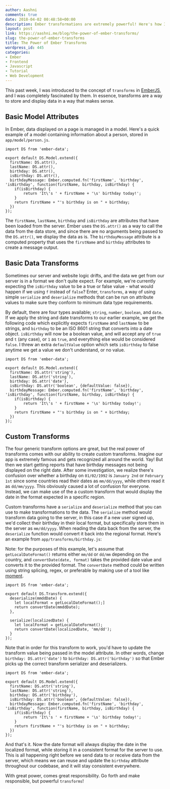 ```yaml
---
author: Aashni
comments: true
date: 2018-04-02 00:48:58+00:00
description: Ember transformations are extremely powerful! Here's how I used one to transform birthday's and dates
layout: post
link: https://aashni.me/blog/the-power-of-ember-transforms/
slug: the-power-of-ember-transforms
title: The Power of Ember Transforms
wordpress_id: 445
categories:
- Ember
- Frontend
- Javascript
- Tutorial
- Web Development
---
```


This past week, I was introduced to the concept of `transforms` in [EmberJS](https://guides.emberjs.com/v3.0.0/models/defining-models/), and I was completely fascinated by them. In essence, transforms are a way to store and display data in a way that makes sense.



## Basic Model Attributes


In Ember, data displayed on a page is managed in a model. Here's a quick example of a model containing information about a person, stored in `app/model/person.js`.


    
    
    import DS from 'ember-data';
    
    export default DS.Model.extend({
      firstName: DS.attr(),
      lastName: DS.attr(),
      birthday: DS.attr(),
      isBirthday: DS.attr(),
      birthdayMessage: Ember.computed.fn('firstName', 'birthday', 'isBirthday', function(firstName, birthday, isBirthday) {
        if(isBirthday) {
            return 'It\'s ' + firstName + '\s' birthday today!';
        }
        return firstName + "'s birthday is on " + birthday;
      })
    });
    



The `firstName`, `lastName`, `birthday` and `isBirthday` are attributes that have been loaded from the server. Ember uses the `DS.attr()` as a way to call the data from the data store, and since there are no arguments being passed to the `DS.attr()`, we display the data as is. The `birthdayMessage` attribute is a computed property that uses the `firstName` and `birthday` attributes to create a message output. 



## Basic Data Transforms



Sometimes our server and website logic drifts, and the data we get from our server is in a format we don't quite expect. For example, we're currently expecting the `isBirthday` value to be a true or false value - what would happen if we using `f` instead of `false`? Enter, `transforms`, a way of using simple `serialize` and `deserialize` methods that can be run on attribute values to make sure they conform to minimum data type requirements.

By default, there are four types available; `string`, `number`, `boolean`, and `date`. If we apply the string and date transforms to our earlier example, we get the following code which explicitly expects `firstName` and `lastName` to be strings, and `birthday` to be an ISO 8601 string that converts into a date object. `isBirthday` will now be a boolean value, and will accept any of `true` and `t` (any case), or `1` as `true`, and everything else would be considered `false`. I threw an extra `defaultValue` option which sets `isBirthday` to false anytime we get a value we don't understand, or no value.


    
    
    import DS from 'ember-data';
    
    export default DS.Model.extend({
      firstName: DS.attr('string'),
      lastName: DS.attr('string'),
      birthday: DS.attr('date'),
      isBirthday: DS.attr('boolean', {defaultValue: false}),
      birthdayMessage: Ember.computed.fn('firstName', 'birthday', 'isBirthday', function(firstName, birthday, isBirthday) {
        if(isBirthday) {
            return 'It\'s ' + firstName + '\s' birthday today!';
        }
        return firstName + "'s birthday is on " + birthday;
      })
    });
    





## Custom Transforms



The four generic transform options are great, but the real power of transforms comes with our ability to create custom transforms. Imagine our app is extremely famous and gets recognized all around the world. Yay! But then we start getting reports that have birthday messages not being displayed on the right date. After some investigation, we realize there's confusion over whether a birthday on `01/02/1992` is `January 2nd` or `February 1st` since some countries read their dates as `mm/dd/yyyy`, while others read it as `dd/mm/yyyy`. This obviously caused a lot of confusion for everyone. Instead, we can make use of the a custom transform that would display the date in the format expected in a specific region.

Custom transforms have a `serialize` and `deserialize` method that you can use to make transformations to the data. The `serialize` method would transform data going to the server, in this case if a new user signed up, we'd collect their birthday in their local format, but specifically store them in the server as `mm/dd/yyyy`. When reading the data back from the server, the `deserialize` function would convert it back into the regional format. Here's an example from `app/transforms/birthday.js`:

Note: for the purposes of this example, let's assume that `getLocalDateFormat()` returns either `mm/dd` or `dd/mm` depending on the country, and `convertDate(date, format)` takes the provided date value and converts it to the provided format. The `convertDate` method could be written using string splicing, regex, or preferable by making use of a tool like [moment](https://momentjs.com/).


    
    
    import DS from 'ember-data';
    
    export default DS.Transform.extend({
      deserialize(mmddDate) {
        let localFormat = getLocalDateFormat();]
        return convertDate(mmddDate);
      },
    
      serialize(localizedDate) {
        let localFormat = getLocalDateFormat();
        return convertDate(localizedDate, 'mm/dd');
      }
    });
    



Note that in order for this transform to work, you'd have to update the transform value being passed in the model attribute. In other words, change `birthday: DS.attr('date')` to `birthday: DS.attr('birthday')` so that Ember picks up the correct transform serializer and deserializers.


    
    
    import DS from 'ember-data';
    
    export default DS.Model.extend({
      firstName: DS.attr('string'),
      lastName: DS.attr('string'),
      birthday: DS.attr('birthday'),
      isBirthday: DS.attr('boolean', {defaultValue: false}),
      birthdayMessage: Ember.computed.fn('firstName', 'birthday', 'isBirthday', function(firstName, birthday, isBirthday) {
        if(isBirthday) {
            return 'It\'s ' + firstName + '\s' birthday today!';
        }
        return firstName + "'s birthday is on " + birthday;
      })
    });
    



And that's it. Now the date format will always display the date in the localized format, while storing it in a consistent format for the server to use. This is all happening right before we send data to or receive data from the server, which means we can reuse and update the `birthday` attribute throughout our codebase, and it will stay consistent everywhere.

With great power, comes great responsibility. Go forth and make responsible, but powerful `transforms`!

